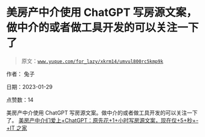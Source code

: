 # 美房产中介使用 ChatGPT 写房源文案，做中介的或者做工具开发的可以关注一下了

> 原文：[`www.yuque.com/for_lazy/xkrm14/umvul800rc5kmp9k`](https://www.yuque.com/for_lazy/xkrm14/umvul800rc5kmp9k)



作者： 兔子 

日期：2023-01-29 

点赞数：14 

美房产中介使用 ChatGPT 写房源文案。做中介的或者做工具开发的可以关注一下了。 [美房产中介们爱上+ChatGPT：原先花+1+小时写房源文案，现在仅+5+秒+-+IT 之家](https://www.ithome.com/0/669/854.htm) 

